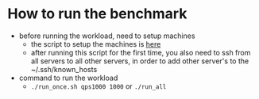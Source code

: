 # How to run the benchmark 
- before running the workload, need to setup machines
  + the script to setup the machines is [here](https://github.com/zyuxuan0115/cloudlab-setup)
  + after running this script for the first time, you also need to ssh from all servers to all other servers, in order to add other server's to the ~/.ssh/known_hosts 
- command to run the workload
  + `./run_once.sh qps1000 1000` or `./run_all`
